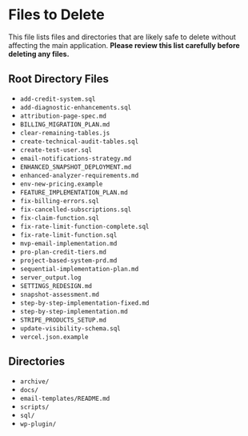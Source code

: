 # Files to Delete

This file lists files and directories that are likely safe to delete without affecting the main application. 
**Please review this list carefully before deleting any files.**

## Root Directory Files

*   `add-credit-system.sql`
*   `add-diagnostic-enhancements.sql`
*   `attribution-page-spec.md`
*   `BILLING_MIGRATION_PLAN.md`
*   `clear-remaining-tables.js`
*   `create-technical-audit-tables.sql`
*   `create-test-user.sql`
*   `email-notifications-strategy.md`
*   `ENHANCED_SNAPSHOT_DEPLOYMENT.md`
*   `enhanced-analyzer-requirements.md`
*   `env-new-pricing.example`
*   `FEATURE_IMPLEMENTATION_PLAN.md`
*   `fix-billing-errors.sql`
*   `fix-cancelled-subscriptions.sql`
*   `fix-claim-function.sql`
*   `fix-rate-limit-function-complete.sql`
*   `fix-rate-limit-function.sql`
*   `mvp-email-implementation.md`
*   `pro-plan-credit-tiers.md`
*   `project-based-system-prd.md`
*   `sequential-implementation-plan.md`
*   `server_output.log`
*   `SETTINGS_REDESIGN.md`
*   `snapshot-assessment.md`
*   `step-by-step-implementation-fixed.md`
*   `step-by-step-implementation.md`
*   `STRIPE_PRODUCTS_SETUP.md`
*   `update-visibility-schema.sql`
*   `vercel.json.example`

## Directories

*   `archive/`
*   `docs/`
*   `email-templates/README.md`
*   `scripts/`
*   `sql/`
*   `wp-plugin/`
